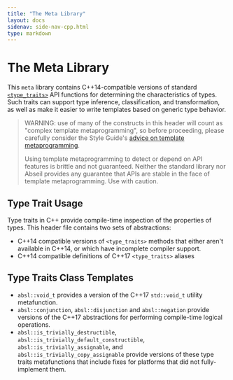 ```yaml
---
title: "The Meta Library"
layout: docs
sidenav: side-nav-cpp.html
type: markdown
---
```


# The Meta Library

This `meta` library contains C++14-compatible versions of standard
[`<type_traits>`][type_traits] API functions for determining the characteristics
of types. Such traits can support type inference, classification, and
transformation, as well as make it easier to write templates based on generic
type behavior.

> WARNING: use of many of the constructs in this header will count as "complex
> template metaprogramming", so before proceeding, please carefully consider the
> Style Guide's [advice on template metaprogramming][style-guide-templates].
>
> Using template metaprogramming to detect or depend on API features is brittle
> and not guaranteed. Neither the standard library nor Abseil provides any
> guarantee that APIs are stable in the face of template metaprogramming. Use
> with caution.

## Type Trait Usage

Type traits in C++ provide compile-time inspection of the properties of types.
This header file contains two sets of abstractions:

*   C++14 compatible versions of `<type_traits>` methods that either aren't
    available in C++14, or which have incomplete compiler support.
*   C++14 compatible definitions of C++17 `<type_traits>` aliases

## Type Traits Class Templates

*   `absl::void_t` provides a version of the C++17 `std::void_t` utility
    metafunction.
*   `absl::conjunction`, `absl::disjunction` and `absl::negation` provide
    versions of the C++17 abstractions for performing compile-time logical
    operations.
*   `absl::is_trivially_destructible`,
    `absl::is_trivially_default_constructible`, `absl::is_trivially_assignable`,
    and `absl::is_trivially_copy_assignable` provide versions of these type
    traits metafunctions that include fixes for platforms that did not
    fully-implement them.

[type_traits]: https://en.cppreference.com/w/cpp/header/type_traits
[style-guide-templates]: https://google.github.io/styleguide/cppguide.html#Template_metaprogramming
